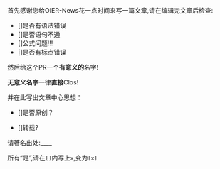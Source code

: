 首先感谢您给OIER-News花一点时间来写一篇文章,请在编辑完文章后检查:
- []是否有语法错误
- []是否语句不通
- []公式问题!!!
- []是否有标点错误

然后给这个PR一个**有意义的**名字!

**无意义名字**一律**直接**Clos!

并在此写出文章中心思想：

- []是否原创？

- []转载?

请著名出处:____

所有“是”,请在`[]`内写上`x`,变为`[x]`
